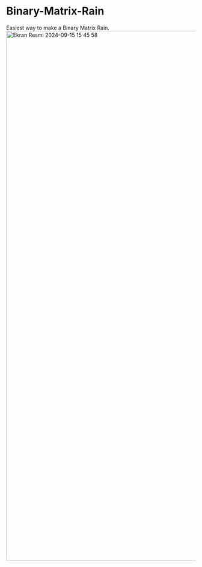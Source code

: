 # Binary-Matrix-Rain
Easiest way to make a Binary Matrix Rain.
<img width="1405" alt="Ekran Resmi 2024-09-15 15 45 58" src="https://github.com/user-attachments/assets/5e26c3e9-0b2d-4531-bec0-ef06cc7a10c1">

